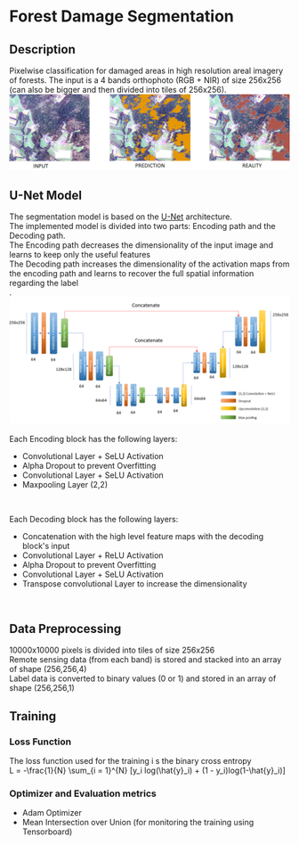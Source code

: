 # Forest Damage Segmentation
## Description
Pixelwise classification for damaged areas in high resolution areal imagery of forests.
The input is a 4 bands orthophoto (RGB + NIR) of size 256x256 (can also be bigger and then divided into tiles of 256x256).
![Input Output Example](https://github.com/0xzayd/CNN_forest/blob/master/img/input_output.png)<br>
## U-Net Model
The segmentation model is based on the [U-Net](https://arxiv.org/pdf/1505.04597.pdf) architecture.<br>
The implemented model is divided into two parts: Encoding path and the Decoding path. <br>
The Encoding path decreases the dimensionality of the input image and learns to keep only the useful features<br>
The Decoding path increases the dimensionality of the activation maps from the encoding path and learns to recover the full spatial information regarding the label<br>.
![U-Net Architecture](https://github.com/0xzayd/CNN_forest/blob/master/img/model.png)<br>
<br>
Each Encoding block has the following layers:<br>
* Convolutional Layer + SeLU Activation
* Alpha Dropout to prevent Overfitting
* Convolutional Layer + SeLU Activation
* Maxpooling Layer (2,2)
<br>

Each Decoding block has the following layers:<br>
* Concatenation with the high level feature maps with the decoding block's input 
* Convolutional Layer + ReLU Activation
* Alpha Dropout to prevent Overfitting
* Convolutional Layer + SeLU Activation
* Transpose convolutional Layer to increase the dimensionality
<br>

## Data Preprocessing

10000x10000 pixels is divided into tiles of size 256x256<br>
Remote sensing data (from each band) is stored and stacked into an array of shape (256,256,4)<br>
Label data is converted to binary values (0 or 1) and stored in an array of shape (256,256,1)<br>

## Training
### Loss Function
The loss function used for the training i s the binary cross entropy <br>
L = -\frac{1}{N} \sum_{i = 1}^{N} [y_i log(\hat{y}_i) + (1 - y_i)log(1-\hat{y}_i)]
### Optimizer and Evaluation metrics
* Adam Optimizer
* Mean Intersection over Union (for monitoring the training using Tensorboard)